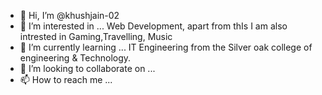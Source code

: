 - 👋 Hi, I’m @khushjain-02
- 👀 I’m interested in ... Web Development, apart from thIs I am also intrested in Gaming,Travelling, Music 
- 🌱 I’m currently learning ... IT Engineering from the Silver oak college of engineering & Technology.
- 💞️ I’m looking to collaborate on ...
- 📫 How to reach me ...

<!---
khushjain-02/Khush Jain-02 is a ✨ special ✨ repository because its `README.md` (this file) appears on your GitHub profile.
You can click the Preview link to take a look at your changes.
--->
